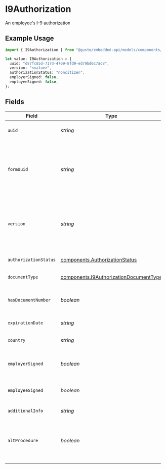 # I9Authorization

An employee's I-9 authorization

## Example Usage

```typescript
import { I9Authorization } from "@gusto/embedded-api/models/components/i9authorization.js";

let value: I9Authorization = {
  uuid: "d87fc85d-717d-4709-8fd9-ed79bd0c7ac8",
  version: "<value>",
  authorizationStatus: "noncitizen",
  employerSigned: false,
  employeeSigned: false,
};
```

## Fields

| Field                                                                                                                                                             | Type                                                                                                                                                              | Required                                                                                                                                                          | Description                                                                                                                                                       |
| ----------------------------------------------------------------------------------------------------------------------------------------------------------------- | ----------------------------------------------------------------------------------------------------------------------------------------------------------------- | ----------------------------------------------------------------------------------------------------------------------------------------------------------------- | ----------------------------------------------------------------------------------------------------------------------------------------------------------------- |
| `uuid`                                                                                                                                                            | *string*                                                                                                                                                          | :heavy_check_mark:                                                                                                                                                | The UUID of the I-9 authorization                                                                                                                                 |
| `formUuid`                                                                                                                                                        | *string*                                                                                                                                                          | :heavy_minus_sign:                                                                                                                                                | The UUID of the Form associated with this I-9 authorization. Use this with "Employee Forms" API endpoints.                                                        |
| `version`                                                                                                                                                         | *string*                                                                                                                                                          | :heavy_check_mark:                                                                                                                                                | The current version of the object. See the [versioning guide](https://docs.gusto.com/embedded-payroll/docs/idempotency) for information on how to use this field. |
| `authorizationStatus`                                                                                                                                             | [components.AuthorizationStatus](../../models/components/authorizationstatus.md)                                                                                  | :heavy_check_mark:                                                                                                                                                | The employee's authorization status                                                                                                                               |
| `documentType`                                                                                                                                                    | [components.I9AuthorizationDocumentType](../../models/components/i9authorizationdocumenttype.md)                                                                  | :heavy_minus_sign:                                                                                                                                                | The document's document type                                                                                                                                      |
| `hasDocumentNumber`                                                                                                                                               | *boolean*                                                                                                                                                         | :heavy_minus_sign:                                                                                                                                                | Whether or not a `document_number` exists for this document.                                                                                                      |
| `expirationDate`                                                                                                                                                  | *string*                                                                                                                                                          | :heavy_minus_sign:                                                                                                                                                | The document's expiration date                                                                                                                                    |
| `country`                                                                                                                                                         | *string*                                                                                                                                                          | :heavy_minus_sign:                                                                                                                                                | The document's country of issuance                                                                                                                                |
| `employerSigned`                                                                                                                                                  | *boolean*                                                                                                                                                         | :heavy_check_mark:                                                                                                                                                | Whether the employer has signed the Form I-9                                                                                                                      |
| `employeeSigned`                                                                                                                                                  | *boolean*                                                                                                                                                         | :heavy_check_mark:                                                                                                                                                | Whether the employee has signed the Form I-9                                                                                                                      |
| `additionalInfo`                                                                                                                                                  | *string*                                                                                                                                                          | :heavy_minus_sign:                                                                                                                                                | Any additional notes                                                                                                                                              |
| `altProcedure`                                                                                                                                                    | *boolean*                                                                                                                                                         | :heavy_minus_sign:                                                                                                                                                | Whether an alternative procedure authorized by DHS to examine documents was used                                                                                  |